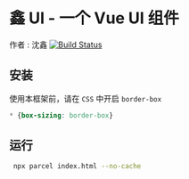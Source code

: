 # 鑫 UI - 一个 Vue UI 组件

作者 : 沈鑫
[![Build Status](https://app.travis-ci.com/botshen/xinUI.svg?branch=master)](https://app.travis-ci.com/botshen/xinUI)
## 安装

使用本框架前，请在 `CSS` 中开启 `border-box`

```css
* {box-sizing: border-box}
```
## 运行
```bash
 npx parcel index.html --no-cache
```